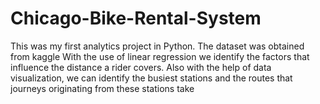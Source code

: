 # Chicago-Bike-Rental-System

This was my first analytics project in Python. The dataset was obtained from kaggle With the use of linear regression we identify the factors that influence the distance a rider covers. Also with the help of data visualization, we can identify the busiest stations and the routes that journeys originating from these stations take
